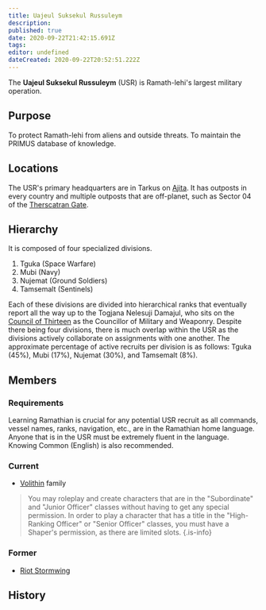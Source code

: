 ```yaml
---
title: Uajeul Suksekul Russuleym
description: 
published: true
date: 2020-09-22T21:42:15.691Z
tags: 
editor: undefined
dateCreated: 2020-09-22T20:52:51.222Z
---
```


The **Uajeul Suksekul Russuleym** (USR) is Ramath-lehi's largest military operation.

## Purpose

To protect Ramath-lehi from aliens and outside threats. To maintain the PRIMUS database of knowledge.

## Locations

The USR's primary headquarters are in Tarkus on [Ajita](/countries/ajita). It has outposts in every country and multiple outposts that are off-planet, such as Sector 04 of the [Therscatran Gate](/countries/therscatran-gate).

## Hierarchy

It is composed of four specialized divisions.

1. Tguka (Space Warfare)
2. Mubi (Navy)
3. Nujemat (Ground Soldiers)
4. Tamsemalt (Sentinels)

Each of these divisions are divided into hierarchical ranks that eventually report all the way up to the Togjana Nelesuji Damajul, who sits on the [Council of Thirteen](/groups/council-of-thirteen) as the Councillor of Military and Weaponry. Despite there being four divisions, there is much overlap within the USR as the divisions actively collaborate on assignments with one another. The approximate percentage of active recruits per division is as follows: Tguka (45%), Mubi (17%), Nujemat (30%), and Tamsemalt (8%).

## Members

### Requirements

Learning Ramathian is crucial for any potential USR recruit as all commands, vessel names, ranks, navigation, etc., are in the Ramathian home language. Anyone that is in the USR must be extremely fluent in the language. Knowing Common (English) is also recommended.

### Current

- [Volithin](/genealogy/volithin) family

> You may roleplay and create characters that are in the "Subordinate" and "Junior Officer" classes without having to get any special permission. In order to play a character that has a title in the "High-Ranking Officer" or "Senior Officer" classes, you must have a Shaper's permission, as there are limited slots.
{.is-info}

### Former

- [Riot Stormwing](/characters/riot-stormwing)

## History